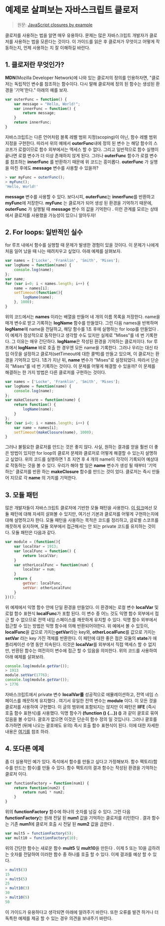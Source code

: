 


# 예제로 살펴보는 자바스크립트 클로저

> 원문: [JavaScript closures by example](https://howchoo.com/g/mge2mji2mtq/javascript-closures-by-example)

클로저를 사용하는 법을 알면 매우 유용하다. 문제는 많은 자바스크립트 개발자가 클로저를 사용하는 법을 모른다는 것이다. 이 가이드를 읽은 후 클로저가 무엇이고 어떻게 작동하는지, 언제 사용하는 지 잘 이해하길 바란다.

## 1. 클로저란 무엇인가?

**MDN**(Mozilla Developer Network)에 나와 있는 클로저의 정의를 인용하자면, "클로저는 독립적인 변수를 참조하는 함수이다. 다시 말해 클로저에 정의 된 함수는 생성된 환경을 '기억'한다." 아래의 예를 보자.

```js
var outerFunc = function() {
    var message = "Hello, World!";
    var innerFunc = function() {
        return message;
    }
    return innerFunc;
}
```

자바스크립트는 다른 언어처럼 블록 레벨 범위 지정(scoping)이 아닌, 함수 레벨 범위 지정을 구현한다. 따라서 위의 예에서 **outerFunc**내에 정의 된 변수 는 해당 함수의 스코프가 로컬이므로 함수 외부에서는 액세스 할 수 없다. 그리고 일반적으로 함수 실행이 끝나면 로컬 변수가 더 이상 존재하지 않게 된다. 그러나 **outerFunc** 함수가 로컬 변수를 참조하는 **innerFunc** 를 반환하기 때문에 위 코드는 흥미롭다. **outerFunc** 가 실행을 마친 후에도 **message** 변수를 사용할 수 있을까?

```js
> var myFunc = outerFunc();
> myFunc();
'Hello, World!'
```

**message** 변수를 사용할 수 있다. 보다시피, **outerFunc**는 **innerFunc**를 반환하고  **myFunc**에 저장한다. **myFunc** 는 클로저가 되어 생성 된 환경을 기억하기 때문에,  **outerFunc** 가 실행될 때 **message** 변수 의 값을 기억한다 . 이런 관계를 모르는 상태에서 클로저를 사용했을 가능성이 있으니 알아두자!

## 2. For loops: 일반적인 실수

for 루프 내에서 함수를 실행할 때 문제가 발생한 경험이 있을 것이다. 이 문제가 나에게 처음 일어 났을 때 나는 때려치우고 싶었다. 아래 예제를 살펴보자.

```js
var names = ['Locke', 'Franklin', 'Smith', 'Mises'];
var logName = function(name) {
    console.log(name);
};
var name;
for (var i=0; i < names.length; i++) {
    name = names[i];
    setTimeout(function(){
        logName(name);
    }, 1000);
}
```

위의 코드에서는 **names** 이라는 배열을 만들어 네 개의 이름 목록을 저장한다. name을 매개 변수로 받고 기록하는 **logName** 함수를 만들었다. 그런 다음 names을 반복하며 **logName**에 name을 전달하고, 해당 함수를  1초 후에 실행하는 for loop를 만들었다 . 이  예제가 정상적으로 동작한다고 생각할 수도 있지만 실제로 "Mises"를 네 번 기록한다. 그 이유는 매우 간단하다. **logName**은 작성된 환경을 기억하는 클로저이다. for 루프에서 **logName** 바로 호출 한 경우엔 모든 name을 기록한다. 그러나 우리는 대신 타임 아웃을 설정하고 클로저(setTimeout에 대한 콜백)를 만들고 있으며, 이 클로저는 환경을 기억하고 있다. 1초가 지난 뒤, **name** 변수가 "Mises"로 설정되었다. 따라서 단순히 "Mises"를 네 번 기록하는 것이다. 이 문제를 어떻게 해결할 수 있을까? 이 문제를 해결하는 한 가지 방법은 다른 클로저를 구현하는 것이다.

```js
var names = ['Locke', 'Franklin', 'Smith', 'Mises'];
var logName = function(name) {
    console.log(name);
};
var makeClosure = function(name) {
    return function() {
        logName(name);
    }
};
for (var i=0; i < names.length; i++) {
    var name = names[i];
    setTimeout(makeClosure(name), 1000);
}
```

그러나 불필요한 클로저를 만드는 것은 좋지 않다. 사실, 원하는 결과를 얻을 훨씬 더 좋은 방법이 있지만 for loop의 클로저 문제와 클로저로 어떻게 해결할 수 있는지 설명하고 싶었다. 위의 코드를 실행하면 1 초 지연 후 4 개의 name이 각각이 기록되어 예상대로 작동하는 것을 볼 수 있다. 우리가 해야 할 일은 **name** 변수가 생성 될 때부터 '기억하는' 클로저를 반환 하는 **makeClosure** 함수를 만드는 것이 었다. 클로저는 즉시 만들어 지므로 각 **name** 의 가치를 기억한다.

## 3. 모듈 패턴

많은 개발자들이 자바스크립트 클로저에 기반한 모듈 패턴을 사용한다. [이 링크](http://www.adequatelygood.com/JavaScript-Module-Pattern-In-Depth.html)에선 모듈 패턴에 대해 자세히 살펴볼 수 있지만, 여기선 기본과 클로저를 어떻게 구현하는지에 대해 설명하고자 한다. 모듈 패턴을 사용하는 목적은 코드를 정리하고, 글로벌 스코프를 깨끗하게 유지하며, 모듈 외부에서 접근해서는 안 되는 private 코드를 유지하는 것이다. 모듈 패턴은 다음과 같다.

```js
var module = (function(){
    var localVar = 1913;
    var localFunc = function() {
        return localVar;
    }
    var otherLocalFunc = function(num) {
        localVar = num;
    }
    return {
        getVar: localFunc,
        setVar: otherLocalFunc
    }
})();
```

위 예제에서 익명 함수 안에 단일 환경을 만들었다. 이 환경에는 로컬 변수 **localVar** 및 로컬 함수 표현식 **localFunc**가 포함 된다. 이 변수 중 어느 것도 익명 함수 외부에서 접근 할 수 없으므로 전역 네임 스페이스를 깨끗하게 유지할 수 있다. 익명 함수 외부에서 접근할 수 있는 방법은 익명 함수에 의해 반환되어야한다. 위 예에서 볼 수 있듯이,  **localFunc**을 값으로 가지는**getVar**라는 key와,  **otherLocalFunc**를 값으로 가지는 **setVar** 라는 key 가진 객체를  반환한다. 이 패턴에 대한 좋은 점은 모듈의 **state**가 애플리케이션 수명 동안 지속된다. 이것은 **localVar**를 외부에서 직접 액세스 할 수 없지만, 반환된 함수는 여전히이 변수에 접근 할 수 있음을 의미한다. 위의 코드를 사용하여 아래 예제를 살펴보라.

```js
console.log(module.getVar());
> 1913
module.setVar(1776);
console.log(module.getVar());
> 1776
```

자바스크립트에서 private 변수 **localVar를** 성공적으로 에뮬레이션하고,  전역 네임 스페이스를 깨끗하게 유지했다 . 여기서 유일한 전역 변수는 **module** 이다. 이 모든 것을 클로저를 사용하여 구현했다. 이 글의 범위에 포함되지는 않지만 이 패턴은 **IIFE** (즉시 호출  함수 표현식)를 사용했다. 익명 함수가  **(function () {...}) ()** 과 같이 괄호로 묶여 있음을 볼 수있다. 괄호가 없으면 이것은 단순히 함수 정의 일 것입니다. 그러나 괄호를 추가하면 (뒤에 나오는 괄호에도 유의) 즉시 호출 함수 표현식이 된다. 이에 대한 자세한 내용은 [여기를](http://benalman.com/news/2010/11/immediately-invoked-function-expression/) 참조 하라.

## 4. 또다른 예제

좀 더 실용적인 예가 있다. 즉석에서 함수를 만들고 싶다고 가정해보자. 함수 팩토리(함수를 만드는 함수)를 만들 수 있다. 함수 팩토리의 결과 함수는 작성된 환경을 기억하는 클로저 이다.

```js
var functionFactory = function(num1) {
    return function(num2) {
        return num1 * num2;
    }
}
```

위의 **functionFactory** 함수에 하나의 숫자를 넘길 수 있다. 그런 다음 **functionFactory**는 원래 전달 된 **num1** 값을 기억하는 클로저를 리턴한다 . 결과 함수는 기존 **num1**에  클로저 호출 시 전달 된 **num2** 값을 곱한다 .

```js
var mult5 = functionFactory(5);
var mult10 = functionFactory(10);
```

위의 간단한 함수는 새로운 함수 **mult5** 및 **mult10**을 만든다 . 이제 5 또는 10을 곱하려는 숫자를 전달하여 이러한 함수 중 하나를 호출 할 수 있다. 이제 결과를 예상 할 수 있다.

```js
> mult5(3)
15
> mult5(5)
25
> mult10(3)
30
> mult10(5)
50
```

이 가이드가 유용하다고 생각되면 아래에 알려주기 바란다. 또한 오류를 발견 하거나 더 독특한 예제를 제공 할 수 있는 경우 의견을 보내주기 바란다.
